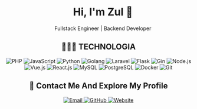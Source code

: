 <div id="user-content-toc">
  <ul align="center">
    <summary>
      <h1>Hi, I'm Zul 👋</h1>
      <p>Fullstack Engineer | Backend Developer</p>
    </summary>
  </ul>
</div>

<h2 align="center">👳🏾‍♂️ TECHNOLOGIA</h2>
<p align="center">
  <!-- Backend -->
  <img src="https://img.shields.io/badge/PHP-777BB4?style=for-the-badge&logo=php&logoColor=white" alt="PHP"/>
  <img src="https://img.shields.io/badge/JavaScript-323330?style=for-the-badge&logo=javascript&logoColor=F7DF1E" alt="JavaScript"/>
  <img src="https://img.shields.io/badge/Python-3776AB?style=for-the-badge&logo=python&logoColor=white" alt="Python"/>
  <img src="https://img.shields.io/badge/Go-00ADD8?style=for-the-badge&logo=go&logoColor=white" alt="Golang"/>
  
  <!-- Framework / Tools -->
  <img src="https://img.shields.io/badge/Laravel-FF2D20?style=for-the-badge&logo=laravel&logoColor=white" alt="Laravel"/>
  <img src="https://img.shields.io/badge/Flask-000000?style=for-the-badge&logo=flask&logoColor=white" alt="Flask"/>
  <img src="https://img.shields.io/badge/Gin-00ADD8?style=for-the-badge&logo=go&logoColor=white" alt="Gin"/>
  <img src="https://img.shields.io/badge/Node.js-339933?style=for-the-badge&logo=nodedotjs&logoColor=white" alt="Node.js"/>
  <img src="https://img.shields.io/badge/Vue.js-4FC08D?style=for-the-badge&logo=vue.js&logoColor=white" alt="Vue.js"/>
  <img src="https://img.shields.io/badge/React-20232A?style=for-the-badge&logo=react&logoColor=61DAFB" alt="React.js"/>
  
  <!-- Database -->
  <img src="https://img.shields.io/badge/MySQL-005C84?style=for-the-badge&logo=mysql&logoColor=white" alt="MySQL"/>
  <img src="https://img.shields.io/badge/PostgreSQL-316192?style=for-the-badge&logo=postgresql&logoColor=white" alt="PostgreSQL"/>
  
  <!-- DevOps -->
  <img src="https://img.shields.io/badge/Docker-2496ED?style=for-the-badge&logo=docker&logoColor=white" alt="Docker"/>
  <img src="https://img.shields.io/badge/Git-F05032?style=for-the-badge&logo=git&logoColor=white" alt="Git"/>
</p>

<h2 align="center">👀 Contact Me And Explore My Profile</h2>
<p align="center">
  <!-- Contacts with linked logos -->
  <a href="mailto:contact.zulfahmi@gmail.com" title="Email">
    <img src="https://img.shields.io/badge/Email-contact.zulfahmi%40gmail.com-blue?style=for-the-badge&logo=gmail&logoColor=white" alt="Email"/>
  </a>
  <a href="https://github.com/zulfahmidev" title="GitHub" target="_blank">
    <img src="https://img.shields.io/badge/GitHub-@zulfahmidev-181717?style=for-the-badge&logo=github&logoColor=white" alt="GitHub"/>
  </a>
  <a href="https://zulfahmidev.com" title="Website" target="_blank">
    <img src="https://img.shields.io/badge/Website-Visit-green?style=for-the-badge&logo=-google-chrome&logoColor=white" alt="Website"/>
  </a>
</p>
